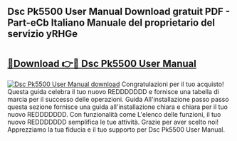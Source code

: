 ## Dsc Pk5500 User Manual Download gratuit PDF - Part-eCb Italiano Manuale del proprietario del servizio yRHGe

# <h2><a href="http://dfcb1e.blite.top/?on=Dsc+Pk5500+User+Manual">🔗Download 👉🔴 Dsc Pk5500 User Manual</a></h2>

[![Dsc Pk5500 User Manual download](https://i.imgur.com/lujVjoI.png)](http://dfcb1e.blite.top/?on=Dsc+Pk5500+User+Manual)
Congratulazioni per il tuo acquisto! Questa guida celebra il tuo nuovo REDDDDDDD e fornisce una tabella di marcia per il successo delle operazioni. Guida All'installazione passo passo questa sezione fornisce una guida all'installazione chiara e chiara per il tuo nuovo REDDDDDDD. Con funzionalità come L'elenco delle funzioni, il tuo nuovo REDDDDDDD semplifica le tue attività. Grazie per aver scelto noi! Apprezziamo la tua fiducia e il tuo supporto per Dsc Pk5500 User Manual.
